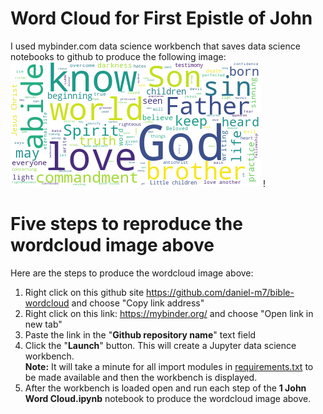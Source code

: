 
# Word Cloud for First Epistle of John
I used mybinder.com data science workbench that saves data science notebooks to github to produce the following image: 
![alt text](1john-wordcloud.png?raw=true)
!
# Five steps to reproduce the wordcloud image above 
Here are the steps to produce the wordcloud image above: 
1. Right click on this github site https://github.com/daniel-m7/bible-wordcloud and choose "Copy link address"
2. Right click on this link: https://mybinder.org/ and choose "Open link in new tab"
3. Paste the link in the "**Github repository name**" text field
4. Click the "**Launch**" button. This will create a Jupyter data science workbench.  
**Note:** It will take a minute for all import modules in [requirements.txt](requirements.txt) to be made available and then the workbench is displayed.
5. After the workbench is loaded open and run each step of the **1 John Word Cloud.ipynb** notebook to produce the wordcloud image above.


